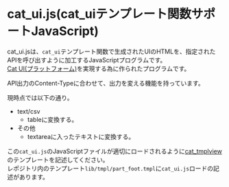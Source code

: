 # cat\_ui.js(cat\_uiテンプレート関数サポートJavaScript)

cat\_ui.jsは、`cat_ui`テンプレート関数で生成されたUIのHTMLを、指定されたAPIを呼び出すように加工するJavaScriptプログラムです。  
[Cat UI(プラットフォーム)](cat_ui.md)を実現する為に作られたプログラムです。

API出力のContent-Typeに合わせて、出力を変える機能を持っています。

現時点では以下の通り。

- text/csv
    - tableに変換する。
- その他
    - textareaに入ったテキストに変換する。

この`cat_ui.js`のJavaScriptファイルが適切にロードされるように[cat\_tmplview](./cat_tmplview.md)のテンプレートを記述してください。  
レポジトリ内のテンプレート`lib/tmpl/part_foot.tmpl`に`cat_ui.js`ロードの記述があります。
